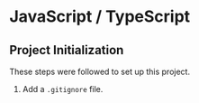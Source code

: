 # JavaScript / TypeScript

## Project Initialization

These steps were followed to set up this project.

1. Add a `.gitignore` file.

